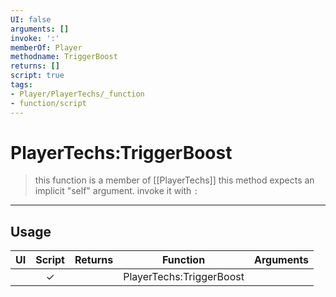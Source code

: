 ```yaml
---
UI: false
arguments: []
invoke: ':'
memberOf: Player
methodname: TriggerBoost
returns: []
script: true
tags:
- Player/PlayerTechs/_function
- function/script
---
```

# PlayerTechs:TriggerBoost
> this function is a member of [[PlayerTechs]]
> this method expects an implicit "self" argument. invoke it with `:`
-----
## Usage
|  UI | Script | Returns | Function | Arguments |
|:---:|:------:|-------:|:--------:|:---------|
| |✓||PlayerTechs:TriggerBoost||
